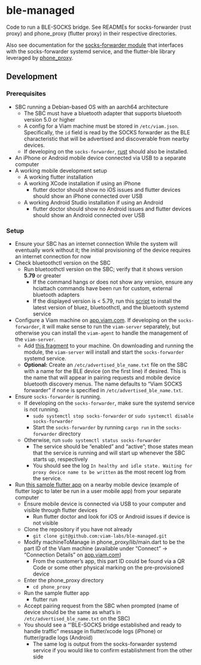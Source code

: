 # ble-managed

Code to run a BLE-SOCKS bridge. See READMEs for socks-forwarder (rust proxy) and
phone_proxy (flutter proxy) in their respective directories.

Also see documentation for the [socks-forwarder
module](https://app.viam.com/module/viam/socks-forwarder) that interfaces with
the socks-forwarder systemd service, and the flutter-ble library leveraged by
[phone_proxy](https://github.com/viamrobotics/flutter-ble).

## Development

### Prerequisites
* SBC running a Debian-based OS with an aarch64 architecture
  * The SBC must have a bluetooth adapter that supports bluetooth version 5.0 or higher
  * A config for a Viam machine must be stored in `/etc/viam.json`. Specifically, the `id` field is read by the SOCKS forwarder as the BLE characteristic that will be advertised and discoverable from nearby devices.
  * If developing on the `socks-forwarder`, [rust](https://www.rust-lang.org) should also be installed.
* An iPhone or Android mobile device connected via USB to a separate computer
* A working mobile development setup
  * A working flutter installation
  * A working XCode installation if using an iPhone
    * flutter doctor should show no iOS issues and flutter devices should show an iPhone connected over USB 
  * A working Android Studio installation if using an Android
    * flutter doctor should show no Android issues and flutter devices should show an Android connected over USB 

### Setup
* Ensure your SBC has an internet connection
While the system will eventually work without it; the initial provisioning of the device requires an internet connection for now
* Check bluetoothctl version on the SBC
  * Run bluetoothctl version on the SBC; verify that it shows version <b>5.79</b> or greater
    * If the command hangs or does not show any version, ensure any hciattach commands have been run for custom, external bluetooth adapters
    * If the displayed version is < 5.79, run this [script](https://github.com/viam-labs/ble-managed/blob/main/etc/install_bluez.sh) to install the latest version of bluez, bluetoothctl, and the bluetooth systemd service
* Configure a Viam machine on [app.viam.com](https://app.viam.com). If developing on the `socks-forwarder`, it will make sense to run the `viam-server` separately, but otherwise you can install the `viam-agent` to handle the management of the `viam-server`.
  * Add [this fragment](https://app.viam.com/fragment/c799e8c9-3a8a-4df4-8c6d-1b9851fcd529/json) to your machine. On downloading and running the module, the `viam-server` will install and start the `socks-forwarder` systemd service.
  * <b>Optional:</b> Create an `/etc/advertised_ble_name.txt` file on the SBC with a name for the BLE device (on the first line) if desired. This is the name that will appear in pairing requests and mobile device bluetooth discovery menus. The name defaults to “Viam SOCKS forwarder” if none is specified in `/etc/advertised_ble_name.txt`.
* Ensure `socks-forwarder` is running.
  * If developing on the `socks-forwarder`, make sure the systemd service is not running.
    * `sudo systemctl stop socks-forwarder` or `sudo systemctl disable socks-forwarder`
    * Start the `socks-forwarder` by running `cargo run` in the `socks-forwarder` directory
  * Otherwise, run `sudo systemctl status socks-forwarder`
    * The service should be “enabled” and “active”; those states mean that the service is running and will start up whenever the SBC starts up, respectively
    * You should see the log `In healthy and idle state. Waiting for proxy device name to be written` as the most recent log from the service.
* Run [this sample flutter app](https://github.com/viam-labs/ble-managed/tree/main/phone_proxy) on a nearby mobile device (example of flutter logic to later be run in a user mobile app) from your separate computer
  * Ensure mobile device is connected via USB to your computer and visible through flutter devices
    * Run flutter doctor and look for iOS or Android issues if device is not visible
  * Clone the repository if you have not already
    * `git clone git@github.com:viam-labs/ble-managed.git`
  * Modify machineToManage in phone_proxy/lib/main.dart to be the part ID of the Viam machine (available under “Connect” -> “Connection Details” on [app.viam.com](app.viam.com))
    * From the customer’s app, this part ID could be found via a QR Code or some other physical marking on the pre-provisioned device
  * Enter the phone_proxy directory
    * `cd phone_proxy`
  * Run the sample flutter app
    * flutter run
  * Accept pairing request from the SBC when prompted (name of device should be the same as what’s in `/etc/advertised_ble_name.txt` on the SBC)
  * You should see a “'BLE-SOCKS bridge established and ready to handle traffic” message in flutter/xcode logs (iPhone) or flutter/gradle logs (Android)
    * The same log is output from the socks-forwarder systemd service if you would like to confirm establishment from the other side
